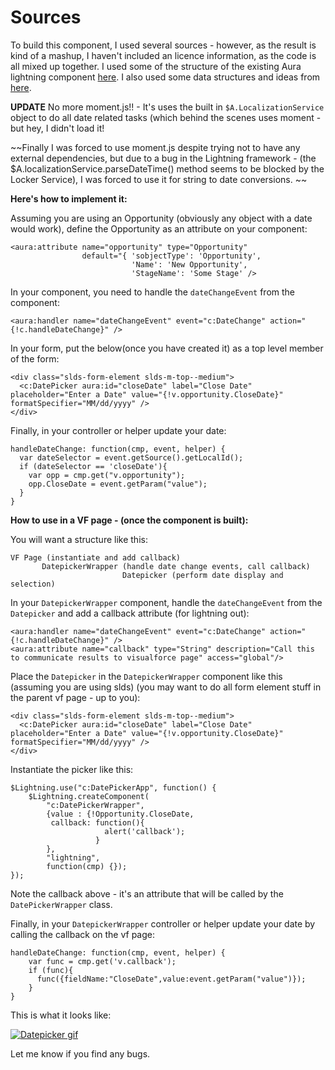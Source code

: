 
# Sources
To build this component, I used several sources - however, as the result is kind of a mashup, I haven't included an licence information, as the code is all mixed up together. 
I used some of the structure of the existing Aura lightning component <a href="https://github.com/forcedotcom/aura/tree/master/aura-components/src/main/components/ui/datePicker" target="_blank">here</a>.
I also used some data structures and ideas from <a href="https://github.com/joshsalverda/datepickr" target="_blank">here</a>.

**UPDATE** No more moment.js!! - It's uses the built in `$A.LocalizationService` object to do all date related tasks (which behind the scenes uses moment - but hey, I didn't load it!

~~Finally I was forced to use moment.js despite trying not to have any external dependencies, but due to a bug in the Lightning framework - (the $A.localizationService.parseDateTime() method seems to be blocked by the Locker Service), I was forced to use it for string to date conversions. ~~

**Here's how to implement it:**

Assuming you are using an Opportunity (obviously any object with a date would work), define the Opportunity as an attribute on your component:


    <aura:attribute name="opportunity" type="Opportunity" 
                    default="{ 'sobjectType': 'Opportunity',
                               'Name': 'New Opportunity',
                               'StageName': 'Some Stage' />

In your component, you need to handle the `dateChangeEvent` from the component:
   
    <aura:handler name="dateChangeEvent" event="c:DateChange" action="{!c.handleDateChange}" />


In your form, put the below(once you have created it) as a top level member of the form:

    <div class="slds-form-element slds-m-top--medium">
      <c:DatePicker aura:id="closeDate" label="Close Date" placeholder="Enter a Date" value="{!v.opportunity.CloseDate}" formatSpecifier="MM/dd/yyyy" />
    </div>

Finally, in your controller or helper update your date:

    handleDateChange: function(cmp, event, helper) {
      var dateSelector = event.getSource().getLocalId();
      if (dateSelector == 'closeDate'){
        var opp = cmp.get("v.opportunity");
        opp.CloseDate = event.getParam("value");
      }
    }
    
**How to use in a VF page - (once the component is built):**

You will want a structure like this:

    VF Page (instantiate and add callback)
           DatepickerWrapper (handle date change events, call callback)
                             Datepicker (perform date display and selection)



In your `DatepickerWrapper` component, handle the `dateChangeEvent` from the `Datepicker` and add a callback attribute (for lightning out):
   
    <aura:handler name="dateChangeEvent" event="c:DateChange" action="{!c.handleDateChange}" />
    <aura:attribute name="callback" type="String" description="Call this to communicate results to visualforce page" access="global"/>


Place the `Datepicker` in the `DatepickerWrapper` component like this (assuming you are using slds) (you may want to do all form element stuff in the parent vf page - up to you):

    <div class="slds-form-element slds-m-top--medium">
      <c:DatePicker aura:id="closeDate" label="Close Date" placeholder="Enter a Date" value="{!v.opportunity.CloseDate}" formatSpecifier="MM/dd/yyyy" />
    </div>
    
Instantiate the picker like this:

    $Lightning.use("c:DatePickerApp", function() {
        $Lightning.createComponent(
            "c:DatePickerWrapper",
            {value : {!Opportunity.CloseDate, 
             callback: function(){
                         alert('callback');
                       }
            },
            "lightning",
            function(cmp) {});
    });
    
Note the callback above - it's an attribute that will be called by the `DatePickerWrapper` class.

Finally, in your `DatepickerWrapper` controller or helper update your date by calling the callback on the vf page:

    handleDateChange: function(cmp, event, helper) {
        var func = cmp.get('v.callback');
        if (func){
          func({fieldName:"CloseDate",value:event.getParam("value")});
        }
    }



This is what it looks like:

[![Datepicker gif][3]][3]

Let me know if you find any bugs.


  [1]: http://www.soliantconsulting.com/blog/2016/08/build-lightning-date-picker
  [2]: https://github.com/rapsacnz/DatePicker
  [3]: http://i.stack.imgur.com/7roHD.gif


